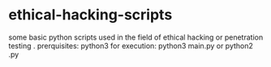 # ethical-hacking-scripts
some basic python scripts used in the field of ethical hacking or penetration testing .
prerquisites:
python3
for execution:
python3 main.py  or  python2 <filename>.py
